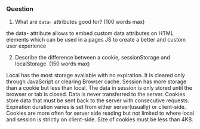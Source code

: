 ### Question

1. What are `data-` attributes good for? (100 words max)

the data- attribute allows to embed custom data attributes on HTML elements which can be used in a pages JS to create a better and custom user experience

2. Describe the difference between a cookie, sessionStorage and localStorage. (150 words max)

Local has the most storage available with no expiration.  It is cleared only through JavaScript or clearing Browser cache.
Session has more storage than a cookie but less than local.  The data in session is only stored until the browser or tab is closed.  Data is never transferred to the server.
Cookies store data that must be sent back to the server with consecutive requests.  Expiration duration varies is set from either server(usually) or client-side.  Cookies are more often for server side reading but not limited to where local and session is strictly on client-side. Size of cookies must be less than 4KB.  

